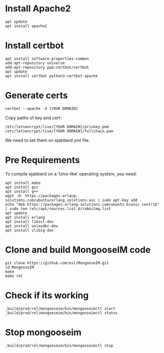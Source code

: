 # Install Apache2 
```
apt update 
apt install apache2
```
# Install certbot 
```
apt install software-properties-common
add-apt-repository universe
add-apt-repository ppa:certbot/certbot
apt update
apt install certbot python3-certbot-apache
```
# Generate certs 
```
certbot --apache -d [YOUR DOMAIN]
```
Copy paths of key and cert:
```
/etc/letsencrypt/live/[YOUR DOMAIN]/privkey.pem
/etc/letsencrypt/live/[YOUR DOMAIN]/fullchain.pem
```
We need to set them on ejabberd yml file. 

# Pre Requirements
To compile ejabberd on a ‘Unix-like’ operating system, you need:
```
apt install make
apt install gcc
apt install g++
wget -O- https://packages.erlang-solutions.com/ubuntu/erlang_solutions.asc | sudo apt-key add -
echo "deb https://packages.erlang-solutions.com/ubuntu bionic contrib" | sudo tee /etc/apt/sources.list.d/rabbitmq.list
apt update
apt install erlang
apt install libssl-dev
apt install unixodbc-dev
apt install zlibig-dav
```
# Clone and build MongooseIM code
```
git clone https://github.com/esl/MongooseIM.git
cd MongooseIM
make
make rel
```
# Check if its working 
```
_build/prod/rel/mongooseim/bin/mongooseimctl start
_build/prod/rel/mongooseim/bin/mongooseimctl status
```
# Stop mongooseim
```
_build/prod/rel/mongooseim/bin/mongooseimctl stop
```
